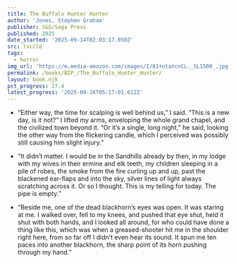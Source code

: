 ```yaml
---
title: The Buffalo Hunter Hunter
author: 'Jones, Stephen Graham'
publisher: S&S/Saga Press
published: 2025
date_started: '2025-09-14T02:03:17.050Z'
src: lvccld
tags:
  - horror
img_url: 'https://m.media-amazon.com/images/I/81+otancnCL._SL1500_.jpg'
permalink: /books/BIP_/The_Buffalo_Hunter_Hunter/
layout: book.njk
pct_progress: 27.4
latest_progress: '2025-09-16T05:17:01.612Z'
---
```

* <span meta="8@2025-09-14T02:05:17.050Z"></span> “Either way, the time for scalping is well behind us,” I said. “This is a new day, is it not?” I lifted my arms, enveloping the whole grand chapel, and the civilized town beyond it.
“Or it’s a single, long night,” he said, looking the other way from the flickering candle, which I perceived was possibly still causing him slight injury.”

* <span meta="11.4@2025-09-15T03:45:59.855Z"></span> “It didn’t matter. I would be in the Sandhills already by then, in my lodge with my wives in their ermine and elk teeth, my children sleeping in a pile of robes, the smoke from the fire curling up and up, past the blackened ear-flaps and into the sky, silver lines of light always scratching across it.
Or so I thought.
This is my telling for today.
The pipe is empty.”

* <span meta="27.4@2025-09-16T05:17:01.612Z"></span> “Beside me, one of the dead blackhorn’s eyes was open. It was staring at me.
I walked over, fell to my knees, and pushed that eye shut, held it shut with both hands, and I looked all around, for who could have done a thing like this, which was when a greased-shooter hit me in the shoulder right here, from so far off I didn’t even hear its sound. It spun me ten paces into another blackhorn, the sharp point of its horn pushing through my hand.”
